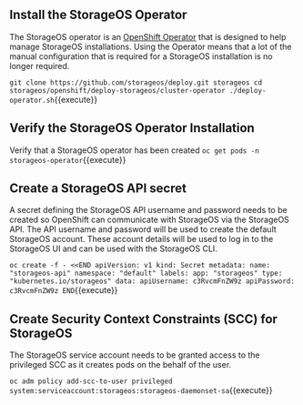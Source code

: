 ## Install the StorageOS Operator

The StorageOS operator is an [OpenShift
Operator](https://operatorhub.io/operator/stable/storageosoperator.v1.1.0) that
is designed to help manage StorageOS installations. Using the Operator means
that a lot of the manual configuration that is required for a StorageOS
installation is no longer required.

``
git clone https://github.com/storageos/deploy.git storageos
cd storageos/openshift/deploy-storageos/cluster-operator
./deploy-operator.sh
``{{execute}}

## Verify the StorageOS Operator Installation

Verify that a StorageOS operator has been created
`oc get pods -n storageos-operator`{{execute}}

## Create a StorageOS API secret

A secret defining the StorageOS API username and password needs to be created
so OpenShift can communicate with StorageOS via the StorageOS API. The API
username and password will be used to create the default StorageOS account.
These account details will be used to log in to the StorageOS UI and can be
used with the StorageOS CLI.

``
oc create -f - <<END
apiVersion: v1
kind: Secret
metadata:
  name: "storageos-api"
  namespace: "default"
  labels:
    app: "storageos"
type: "kubernetes.io/storageos"
data:
  apiUsername: c3RvcmFnZW9z
  apiPassword: c3RvcmFnZW9z
END
``{{execute}}

## Create Security Context Constraints (SCC) for StorageOS

The StorageOS service account needs to be granted access to the privileged SCC
as it creates pods on the behalf of the user.

`oc adm policy add-scc-to-user privileged system:serviceaccount:storageos:storageos-daemonset-sa`{{execute}}


